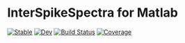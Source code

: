 # InterSpikeSpectra for Matlab

[![Stable](https://img.shields.io/badge/docs-stable-blue.svg)](https://hkraemer.github.io/InterSpikeSpectra-Matlab/stable)
[![Dev](https://img.shields.io/badge/docs-dev-blue.svg)](https://hkraemer.github.io/InterSpikeSpectra-Matlab/dev)
[![Build Status](https://github.com/hkraemer/InterSpikeSpectra-Matlab/actions/workflows/CI.yml/badge.svg?branch=main)](https://github.com/hkraemer/InterSpikeSpectra.jl/actions/workflows/CI.yml?query=branch%3Amain)
[![Coverage](https://codecov.io/gh/hkraemer/InterSpikeSpectra-Matlab/branch/main/graph/badge.svg)](https://codecov.io/gh/hkraemer/InterSpikeSpectra-Matlab)

